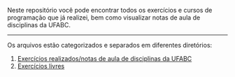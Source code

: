 Neste repositório você pode encontrar todos os exercícios e cursos de programação que já realizei, bem como visualizar notas de aula de disciplinas da UFABC.

---
Os arquivos estão categorizados e separados em diferentes diretórios:
1.  <a href="https://github.com/Bruno-Gallani/exercicios_programacao/tree/main/UFABC" target="_blank">Exercícios realizados/notas de aula de disciplinas da UFABC</a>
2. <a href="https://github.com/Bruno-Gallani/exercicios_cursos_anotacoes/tree/main/exercicios/livres" target="_blank">Exercícios livres</a>
